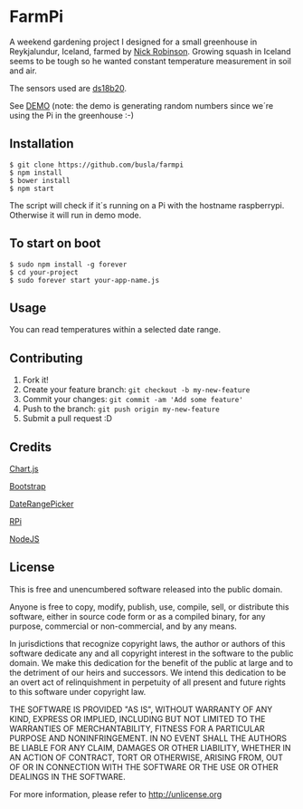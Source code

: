 # FarmPi

A weekend gardening project I designed for a small greenhouse in Reykjalundur, Iceland, farmed by <a href="https://www.facebook.com/nick.robinson.1829405?fref=ts">Nick Robinson</a>. Growing squash in Iceland seems to be tough so he wanted constant temperature measurement in soil and air.

The sensors used are <a href="https://www.adafruit.com/products/381">ds18b20</a>.

See <a href="http://farmpi.nonni.cc">DEMO</a> (note: the demo is generating random numbers since we´re using the Pi in the greenhouse :-)


## Installation

```
$ git clone https://github.com/busla/farmpi
$ npm install
$ bower install
$ npm start
```
The script will check if it´s running on a Pi with the hostname raspberrypi. Otherwise it will run in demo mode.

## To start on boot
```
$ sudo npm install -g forever
$ cd your-project
$ sudo forever start your-app-name.js
```
## Usage

You can read temperatures within a selected date range. 

## Contributing

1. Fork it!
2. Create your feature branch: `git checkout -b my-new-feature`
3. Commit your changes: `git commit -am 'Add some feature'`
4. Push to the branch: `git push origin my-new-feature`
5. Submit a pull request :D

## Credits

<a href="http://www.chartjs.org/">Chart.js</a>

<a href="http://getbootstrap.com/">Bootstrap</a>

<a href="https://github.com/dangrossman/bootstrap-daterangepicker">DateRangePicker</a>

<a href="https://www.raspberrypi.org/">RPi</a>

<a href="https://nodejs.org/">NodeJS</a>

## License

This is free and unencumbered software released into the public domain.

Anyone is free to copy, modify, publish, use, compile, sell, or
distribute this software, either in source code form or as a compiled
binary, for any purpose, commercial or non-commercial, and by any
means.

In jurisdictions that recognize copyright laws, the author or authors
of this software dedicate any and all copyright interest in the
software to the public domain. We make this dedication for the benefit
of the public at large and to the detriment of our heirs and
successors. We intend this dedication to be an overt act of
relinquishment in perpetuity of all present and future rights to this
software under copyright law.

THE SOFTWARE IS PROVIDED "AS IS", WITHOUT WARRANTY OF ANY KIND,
EXPRESS OR IMPLIED, INCLUDING BUT NOT LIMITED TO THE WARRANTIES OF
MERCHANTABILITY, FITNESS FOR A PARTICULAR PURPOSE AND NONINFRINGEMENT.
IN NO EVENT SHALL THE AUTHORS BE LIABLE FOR ANY CLAIM, DAMAGES OR
OTHER LIABILITY, WHETHER IN AN ACTION OF CONTRACT, TORT OR OTHERWISE,
ARISING FROM, OUT OF OR IN CONNECTION WITH THE SOFTWARE OR THE USE OR
OTHER DEALINGS IN THE SOFTWARE.

For more information, please refer to <http://unlicense.org>
